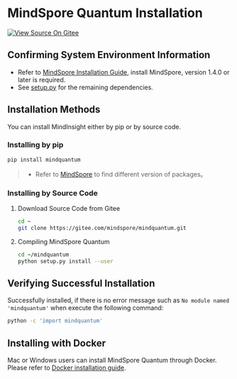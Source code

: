 # MindSpore Quantum Installation

[![View Source On Gitee](https://mindspore-website.obs.cn-north-4.myhuaweicloud.com/website-images/r2.2/resource/_static/logo_source_en.svg)](https://gitee.com/mindspore/docs/blob/r2.2/docs/mindquantum/docs/source_en/mindquantum_install.md)

## Confirming System Environment Information

- Refer to [MindSpore Installation Guide](https://www.mindspore.cn/install/en), install MindSpore, version 1.4.0 or later is required.
- See [setup.py](https://gitee.com/mindspore/mindquantum/blob/r0.9/setup.py) for the remaining dependencies.

## Installation Methods

You can install MindInsight either by pip or by source code.

### Installing by pip

```bash
pip install mindquantum
```

> - Refer to [MindSpore](https://www.mindspore.cn/versions) to find different version of packages。

### Installing by Source Code

1. Download Source Code from Gitee

    ```bash
    cd ~
    git clone https://gitee.com/mindspore/mindquantum.git
    ```

2. Compiling MindSpore Quantum

    ```bash
    cd ~/mindquantum
    python setup.py install --user
    ```

## Verifying Successful Installation

Successfully installed, if there is no error message such as `No module named 'mindquantum'` when execute the following command:

```bash
python -c 'import mindquantum'
```

## Installing with Docker

Mac or Windows users can install MindSpore Quantum through Docker. Please refer to [Docker installation guide](https://gitee.com/mindspore/mindquantum/blob/r0.9/install_with_docker_en.md#).
